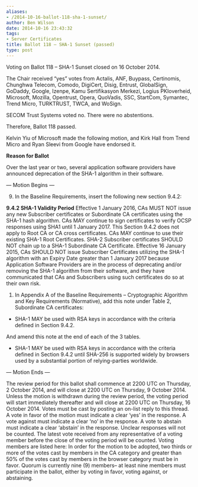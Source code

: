 ```yaml
---
aliases:
- /2014-10-16-ballot-118-sha-1-sunset/
author: Ben Wilson
date: 2014-10-16 23:43:32
tags:
- Server Certificates
title: Ballot 118 – SHA-1 Sunset (passed)
type: post
---
```


Voting on Ballot 118 – SHA-1 Sunset closed on 16 October 2014.

The Chair received “yes” votes from Actalis, ANF, Buypass, Certinomis, Chunghwa Telecom, Comodo, DigiCert, Disig, Entrust, GlobalSign, GoDaddy, Google, Izenpe, Kamu Sertifikasyon Merkezi, Logius PKIoverheid, Microsoft, Mozilla, Opentrust, Opera, QuoVadis, SSC, StartCom, Symantec, Trend Micro, TURKTRUST, TWCA, and WoSign.

SECOM Trust Systems voted no. There were no abstentions.

Therefore, Ballot 118 passed.

Kelvin Yiu of Microsoft made the following motion, and Kirk Hall from Trend Micro and Ryan Sleevi from Google have endorsed it.

**Reason for Ballot**

Over the last year or two, several application software providers have announced deprecation of the SHA-1 algorithm in their software.

— Motion Begins —

9. In the Baseline Requirements, insert the following new section 9.4.2:

**9.4.2 SHA-1 Validity Period**
Effective 1 January 2016, CAs MUST NOT issue any new Subscriber certificates or Subordinate CA certificates using the SHA-1 hash algorithm. CAs MAY continue to sign certificates to verify OCSP responses using SHA1 until 1 January 2017. This Section 9.4.2 does not apply to Root CA or CA cross certificates. CAs MAY continue to use their existing SHA-1 Root Certificates. SHA-2 Subscriber certificates SHOULD NOT chain up to a SHA-1 Subordinate CA Certificate.
Effective 16 January 2015, CAs SHOULD NOT issue Subscriber Certificates utilizing the SHA-1 algorithm with an Expiry Date greater than 1 January 2017 because Application Software Providers are in the process of deprecating and/or removing the SHA-1 algorithm from their software, and they have communicated that CAs and Subscribers using such certificates do so at their own risk.

1. In Appendix A of the Baseline Requirements – Cryptographic Algorithm and Key Requirements (Normative), add this note under Table 2, Subordinate CA certificates:

- SHA-1 MAY be used with RSA keys in accordance with the criteria defined in Section 9.4.2.

And amend this note at the end of each of the 3 tables.

- SHA-1 MAY be used with RSA keys in accordance with the criteria defined in Section 9.4.2 until SHA-256 is supported widely by browsers used by a substantial portion of relying-parties worldwide.

— Motion Ends —

The review period for this ballot shall commence at 2200 UTC on Thursday, 2 October 2014, and will close at 2200 UTC on Thursday, 9 October 2014. Unless the motion is withdrawn during the review period, the voting period will start immediately thereafter and will close at 2200 UTC on Thursday, 16 October 2014. Votes must be cast by posting an on-list reply to this thread. A vote in favor of the motion must indicate a clear ‘yes’ in the response. A vote against must indicate a clear ‘no’ in the response. A vote to abstain must indicate a clear ‘abstain’ in the response. Unclear responses will not be counted. The latest vote received from any representative of a voting member before the close of the voting period will be counted. Voting members are listed here: In order for the motion to be adopted, two thirds or more of the votes cast by members in the CA category and greater than 50% of the votes cast by members in the browser category must be in favor. Quorum is currently nine (9) members– at least nine members must participate in the ballot, either by voting in favor, voting against, or abstaining.